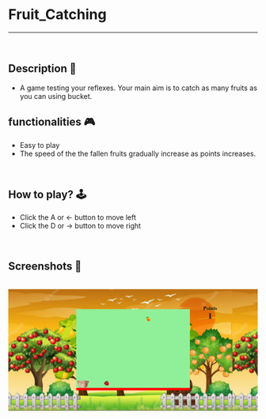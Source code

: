 # **Fruit_Catching** 

---

<br>

## **Description 📃**
<!-- add your game description here  -->
- A game testing your reflexes. Your main aim is to catch as many fruits as you can using bucket.

## **functionalities 🎮**
<!-- add functionalities over here -->
- Easy to play
- The speed of the the fallen fruits gradually increase as points increases.
<br>

## **How to play? 🕹️**
<!-- add the steps how to play games -->
- Click the  A or ← button to move left
- Click the D or → button to move right

<br>

## **Screenshots 📸**

<br>
<!-- add your screenshots like this -->
<img src="Screenshot 2023-06-20 203811.png">

<br>



